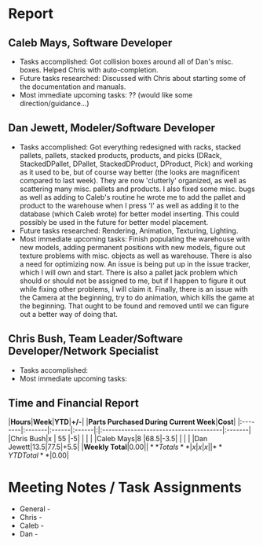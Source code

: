 # Report #

## Caleb Mays, Software Developer ##

  * Tasks accomplished: Got collision boxes around all of Dan's misc. boxes. Helped Chris with auto-completion.
  * Future tasks researched: Discussed with Chris about starting some of the documentation and manuals.
  * Most immediate upcoming tasks: ?? (would like some direction/guidance...)


## Dan Jewett, Modeler/Software Developer ##

  * Tasks accomplished: Got everything redesigned with racks, stacked pallets, pallets, stacked products, products, and picks (DRack, StackedDPallet, DPallet, StackedDProduct, DProduct, Pick) and working as it used to be, but of course way better (the looks are magnificent compared to last week).  They are now 'clutterly' organized, as well as scattering many misc. pallets and products.  I also fixed some misc. bugs as well as adding to Caleb's routine he wrote me to add the pallet and product to the warehouse when I press 'I' as well as adding it to the database (which Caleb wrote) for better model inserting.  This could possibly be used in the future for better model placement.
  * Future tasks researched: Rendering, Animation, Texturing, Lighting.
  * Most immediate upcoming tasks: Finish populating the warehouse with new models, adding permanent positions with new models, figure out texture problems with misc. objects as well as warehouse.  There is also a need for optimizing now.  An issue is being put up in the issue tracker, which I will own and start.  There is also a pallet jack problem which should or should not be assigned to me, but if I happen to figure it out while fixing other problems, I will claim it.  Finally, there is an issue with the Camera at the beginning, try to do animation, which kills the game at the beginning.  That ought to be found and removed until we can figure out a better way of doing that.


## Chris Bush, Team Leader/Software Developer/Network Specialist ##

  * Tasks accomplished:
  * Most immediate upcoming tasks:

## Time and Financial Report ##

|**Hours**|**Week**|**YTD**|**+/-**| |**Parts Purchased During Current Week**|**Cost**|
|:--------|:-------|:------|:------|:|:--------------------------------------|:-------|
|Chris Bush|x | 55  |-5|  |  |  |
|Caleb Mays|8 |68.5|-3.5|  |  |  |
|Dan Jewett|13.5|77.5|+5.5|  |**Weekly Total**|$0.00|
|**Totals**| x | x | x |  |**YTD Total**|$0.00|


# Meeting Notes / Task Assignments #

  * General -
  * Chris -
  * Caleb -
  * Dan -